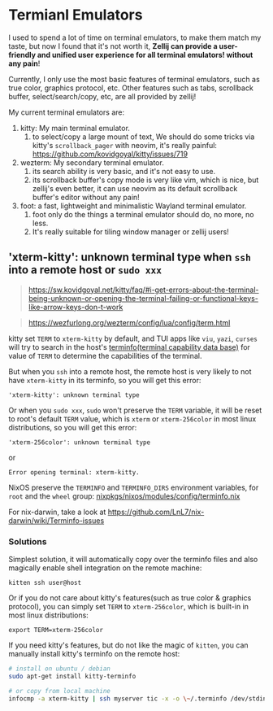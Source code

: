 # Termianl Emulators

I used to spend a lot of time on terminal emulators, to make them match my taste, 
but now I found that it's not worth it, **Zellij can provide a user-friendly and unified user experience for all terminal emulators! without any pain**!

Currently, I only use the most basic features of terminal emulators, such as true color, graphics protocol, etc.
Other features such as tabs, scrollback buffer, select/search/copy, etc, are all provided by zellij!

My current terminal emulators are:

1. kitty: My main terminal emulator.
    1. to select/copy a large mount of text, We should do some tricks via kitty's `scrollback_pager` with neovim, it's really painful: <https://github.com/kovidgoyal/kitty/issues/719>
2. wezterm: My secondary terminal emulator.
    1. its search ability is very basic, and it's not easy to use.
    1. its scrollback buffer's copy mode is very like vim, which is nice, but zellij's even better, it can use neovim as its default scrollback buffer's editor without any pain!
3. foot: a fast, lightweight and minimalistic Wayland terminal emulator.
    1. foot only do the things a terminal emulator should do, no more, no less.
    1. It's really suitable for tiling window manager or zellij users!

## 'xterm-kitty': unknown terminal type when `ssh` into a remote host or `sudo xxx`

> https://sw.kovidgoyal.net/kitty/faq/#i-get-errors-about-the-terminal-being-unknown-or-opening-the-terminal-failing-or-functional-keys-like-arrow-keys-don-t-work

> https://wezfurlong.org/wezterm/config/lua/config/term.html

kitty set `TERM` to `xterm-kitty` by default, and TUI apps like `viu`, `yazi`, `curses` will try to search in the host's [terminfo(terminal capability data base)](https://linux.die.net/man/5/terminfo) for value of `TERM` to determine the capabilities of the terminal.

But when you `ssh` into a remote host, the remote host is very likely to not have `xterm-kitty` in its terminfo, so you will get this error:

```
'xterm-kitty': unknown terminal type
```

Or when you `sudo xxx`, `sudo` won't preserve the `TERM` variable, it will be reset to root's default `TERM` value, which is `xterm` or `xterm-256color` in most linux distributions, so you will get this error:

```
'xterm-256color': unknown terminal type
```

or 

```
Error opening terminal: xterm-kitty.
```

NixOS preserve the `TERMINFO` and `TERMINFO_DIRS` environment variables, for `root` and the `wheel` group: [nixpkgs/nixos/modules/config/terminfo.nix](https://github.com/NixOS/nixpkgs/blob/nixos-23.11/nixos/modules/config/terminfo.nix#L18)

For nix-darwin, take a look at <https://github.com/LnL7/nix-darwin/wiki/Terminfo-issues>

### Solutions

Simplest solution, it will automatically copy over the terminfo files and also magically enable shell integration on the remote machine: 

```
kitten ssh user@host
```

Or if you do not care about kitty's features(such as true color & graphics protocol), you can simply set `TERM` to `xterm-256color`, which is built-in in most linux distributions:

```
export TERM=xterm-256color
```

If you need kitty's features, but do not like the magic of `kitten`, you can manually install kitty's terminfo on the remote host:

```bash
# install on ubuntu / debian
sudo apt-get install kitty-terminfo

# or copy from local machine
infocmp -a xterm-kitty | ssh myserver tic -x -o \~/.terminfo /dev/stdin
```

